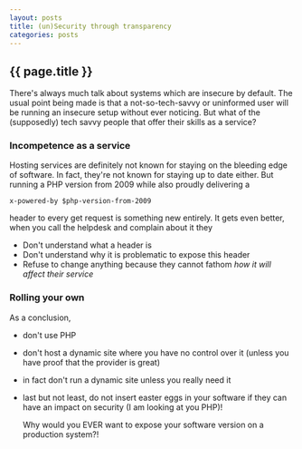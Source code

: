```yaml
---
layout: posts
title: (un)Security through transparency
categories: posts
---
```

## {{ page.title }}
There's always much talk about systems which are insecure by default. The
usual point being made is that a not-so-tech-savvy or uninformed user
will be running an insecure setup without ever noticing.
But what of the (supposedly) tech savvy people that offer their skills as a service?
<!-- more -->
### Incompetence as a service
Hosting services are definitely not known for staying on the bleeding edge of software.
In fact, they're not known for staying up to date either.
But running a PHP version from 2009 while also proudly delivering a
```
x-powered-by $php-version-from-2009
```
header to every get request is something new entirely.
It gets even better, when you call the helpdesk and complain about it they


* Don't understand what a header is
* Don't understand why it is problematic to expose this header
* Refuse to change anything because they cannot fathom _how it will affect their service_


### Rolling your own
As a conclusion,

 * don't use PHP
 * don't host a dynamic site where you have no control over it (unless you have proof that the provider is great)
 * in fact don't run a dynamic site unless you really need it
 * last but not least, do not insert easter eggs in your software if they can have an impact on security (I am looking at you PHP)!

   Why would you EVER want to expose your software version on a production system?!
